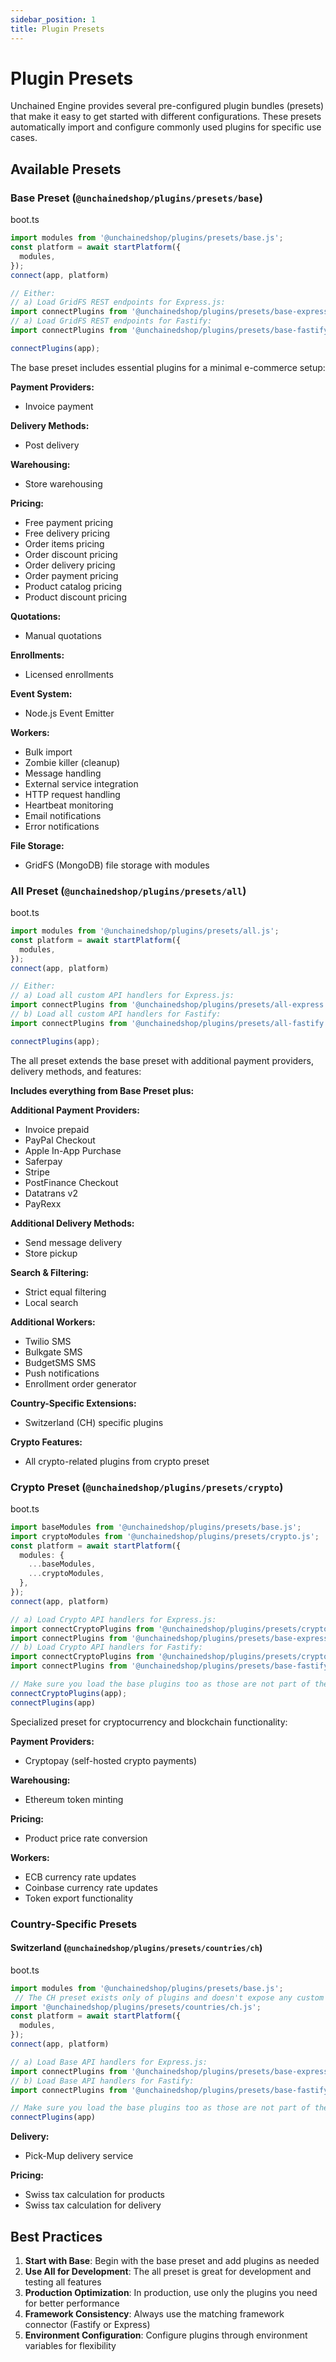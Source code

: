 ```yaml
---
sidebar_position: 1
title: Plugin Presets
---
```


# Plugin Presets

Unchained Engine provides several pre-configured plugin bundles (presets) that make it easy to get started with different configurations. These presets automatically import and configure commonly used plugins for specific use cases.

## Available Presets

### Base Preset (`@unchainedshop/plugins/presets/base`)

boot.ts
```ts
import modules from '@unchainedshop/plugins/presets/base.js';
const platform = await startPlatform({
  modules,
});
connect(app, platform)

// Either:
// a) Load GridFS REST endpoints for Express.js:
import connectPlugins from '@unchainedshop/plugins/presets/base-express.js';
// a) Load GridFS REST endpoints for Fastify:
import connectPlugins from '@unchainedshop/plugins/presets/base-fastify.js';

connectPlugins(app);
```

The base preset includes essential plugins for a minimal e-commerce setup:

**Payment Providers:**
- Invoice payment

**Delivery Methods:**
- Post delivery

**Warehousing:**
- Store warehousing

**Pricing:**
- Free payment pricing
- Free delivery pricing
- Order items pricing
- Order discount pricing
- Order delivery pricing
- Order payment pricing
- Product catalog pricing
- Product discount pricing

**Quotations:**
- Manual quotations

**Enrollments:**
- Licensed enrollments

**Event System:**
- Node.js Event Emitter

**Workers:**
- Bulk import
- Zombie killer (cleanup)
- Message handling
- External service integration
- HTTP request handling
- Heartbeat monitoring
- Email notifications
- Error notifications

**File Storage:**
- GridFS (MongoDB) file storage with modules

### All Preset (`@unchainedshop/plugins/presets/all`)

boot.ts
```ts
import modules from '@unchainedshop/plugins/presets/all.js';
const platform = await startPlatform({
  modules,
});
connect(app, platform)

// Either:
// a) Load all custom API handlers for Express.js:
import connectPlugins from '@unchainedshop/plugins/presets/all-express.js';
// b) Load all custom API handlers for Fastify:
import connectPlugins from '@unchainedshop/plugins/presets/all-fastify.js';

connectPlugins(app);
```

The all preset extends the base preset with additional payment providers, delivery methods, and features:

**Includes everything from Base Preset plus:**

**Additional Payment Providers:**
- Invoice prepaid
- PayPal Checkout
- Apple In-App Purchase
- Saferpay
- Stripe
- PostFinance Checkout
- Datatrans v2
- PayRexx

**Additional Delivery Methods:**
- Send message delivery
- Store pickup

**Search & Filtering:**
- Strict equal filtering
- Local search

**Additional Workers:**
- Twilio SMS
- Bulkgate SMS
- BudgetSMS SMS
- Push notifications
- Enrollment order generator

**Country-Specific Extensions:**
- Switzerland (CH) specific plugins

**Crypto Features:**
- All crypto-related plugins from crypto preset

### Crypto Preset (`@unchainedshop/plugins/presets/crypto`)

boot.ts
```ts
import baseModules from '@unchainedshop/plugins/presets/base.js';
import cryptoModules from '@unchainedshop/plugins/presets/crypto.js';
const platform = await startPlatform({
  modules: {
    ...baseModules,
    ...cryptoModules,
  },
});
connect(app, platform)

// a) Load Crypto API handlers for Express.js:
import connectCryptoPlugins from '@unchainedshop/plugins/presets/crypto-express.js';
import connectPlugins from '@unchainedshop/plugins/presets/base-express.js';
// b) Load Crypto API handlers for Fastify:
import connectCryptoPlugins from '@unchainedshop/plugins/presets/crypto-fastify.js';
import connectPlugins from '@unchainedshop/plugins/presets/base-fastify.js';

// Make sure you load the base plugins too as those are not part of the crypto preset!
connectCryptoPlugins(app);
connectPlugins(app)
```

Specialized preset for cryptocurrency and blockchain functionality:

**Payment Providers:**
- Cryptopay (self-hosted crypto payments)

**Warehousing:**
- Ethereum token minting

**Pricing:**
- Product price rate conversion

**Workers:**
- ECB currency rate updates
- Coinbase currency rate updates
- Token export functionality

### Country-Specific Presets

#### Switzerland (`@unchainedshop/plugins/presets/countries/ch`)

boot.ts
```ts
import modules from '@unchainedshop/plugins/presets/base.js';
 // The CH preset exists only of plugins and doesn't expose any custom modules!
import '@unchainedshop/plugins/presets/countries/ch.js';
const platform = await startPlatform({
  modules,
});
connect(app, platform)

// a) Load Base API handlers for Express.js:
import connectPlugins from '@unchainedshop/plugins/presets/base-express.js';
// b) Load Base API handlers for Fastify:
import connectPlugins from '@unchainedshop/plugins/presets/base-fastify.js';

// Make sure you load the base plugins too as those are not part of the ch preset!
connectPlugins(app)
```

**Delivery:**
- Pick-Mup delivery service

**Pricing:**
- Swiss tax calculation for products
- Swiss tax calculation for delivery

## Best Practices

1. **Start with Base**: Begin with the base preset and add plugins as needed
2. **Use All for Development**: The all preset is great for development and testing all features
3. **Production Optimization**: In production, use only the plugins you need for better performance
4. **Framework Consistency**: Always use the matching framework connector (Fastify or Express)
5. **Environment Configuration**: Configure plugins through environment variables for flexibility